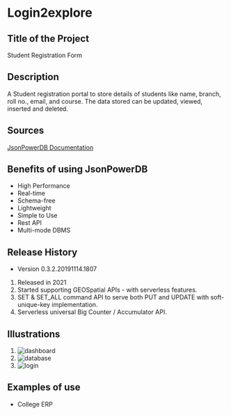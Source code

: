 # Login2explore

## Title of the Project
Student Registration Form

## Description
A Student registration portal to store details of students like name, branch, roll no., email, and course. The data stored can be updated, viewed, inserted and deleted.

## Sources
[JsonPowerDB Documentation](https://login2explore.com/jpdb/docs.html)

## Benefits of using JsonPowerDB
* High Performance
* Real-time
* Schema-free
* Lightweight
* Simple to Use
* Rest API
* Multi-mode DBMS

## Release History
* Version 0.3.2.20191114.1807
1. Released in 2021
2. Started supporting GEOSpatial APIs - with serverless features.
3. SET & SET_ALL command API to serve both PUT and UPDATE with soft-unique-key implementation.
4. Serverless universal Big Counter / Accumulator API.

## Illustrations
1. ![dashboard](https://user-images.githubusercontent.com/43496150/122831848-175b7180-d308-11eb-9b38-c0352b0f98d0.PNG)
2. ![database](https://user-images.githubusercontent.com/43496150/122831852-188c9e80-d308-11eb-95eb-207e66164dc3.PNG)
3. ![login](https://user-images.githubusercontent.com/43496150/122831860-1b878f00-d308-11eb-94a3-666699c160f0.PNG)

## Examples of use
* College ERP
